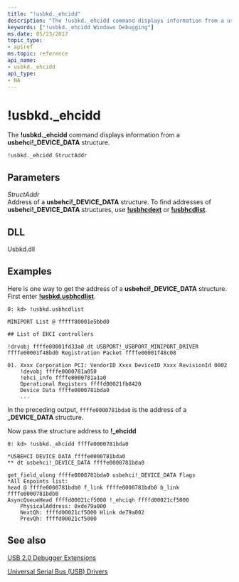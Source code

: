 ```yaml
---
title: "!usbkd._ehcidd"
description: "The !usbkd._ehcidd command displays information from a usbehci _DEVICE_DATA structure."
keywords: ["!usbkd._ehcidd Windows Debugging"]
ms.date: 05/23/2017
topic_type:
- apiref
ms.topic: reference
api_name:
- usbkd._ehcidd
api_type:
- NA
---
```


# !usbkd.\_ehcidd

The **!usbkd.\_ehcidd** command displays information from a **usbehci!\_DEVICE\_DATA** structure.

```dbgcmd
!usbkd._ehcidd StructAddr
```

## Parameters

<span id="_______StructAddr______"></span><span id="_______structaddr______"></span><span id="_______STRUCTADDR______"></span> *StructAddr*   
Address of a **usbehci!\_DEVICE\_DATA** structure. To find addresses of **usbehci!\_DEVICE\_DATA** structures, use [**!usbhcdext**](-usbkd-usbhcdext.md) or [**!usbhcdlist**](-usbkd-usbhcdlist.md).

## DLL

Usbkd.dll
## Examples

Here is one way to get the address of a **usbehci!\_DEVICE\_DATA** structure. First enter [**!usbkd.usbhcdlist**](-usbkd-usbhcdlist.md).

```dbgcmd
0: kd> !usbkd.usbhcdlist

MINIPORT List @ fffff80001e5bbd0

## List of EHCI controllers

!drvobj ffffe00001fd33a0 dt USBPORT!_USBPORT_MINIPORT_DRIVER ffffe00001f48bd0 Registration Packet ffffe00001f48c08

01. Xxxx Corporation PCI: VendorID Xxxx DeviceID Xxxx RevisionId 0002
    !devobj ffffe0000781a050
    !ehci_info ffffe0000781a1a0
    Operational Registers ffffd00021fb8420
    Device Data ffffe0000781bda0
    ...
```

In the preceding output, `ffffe0000781bda0` is the address of a **\_DEVICE\_DATA** structure.

Now pass the structure address to **!\_ehcidd**

```dbgcmd
0: kd> !usbkd._ehcidd ffffe0000781bda0

*USBEHCI DEVICE DATA ffffe0000781bda0
** dt usbehci!_DEVICE_DATA ffffe0000781bda0 

get_field_ulong ffffe0000781bda0 usbehci!_DEVICE_DATA Flags
*All Enpoints list:
head @ ffffe0000781bdb0 f_link ffffe0000781bdb0 b_link ffffe0000781bdb0
AsyncQueueHead ffffd00021cf5000 !_ehciqh ffffd00021cf5000
    PhysicalAddress: 0xde79a000
    NextQh: ffffd00021cf5000 Hlink de79a002
    PrevQh: ffffd00021cf5000
```

## See also

[USB 2.0 Debugger Extensions](usb-2-0-extensions.md)

[Universal Serial Bus (USB) Drivers](../usbcon/index.md)
